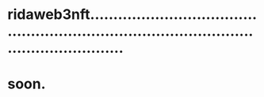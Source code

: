 # ridaweb3nft..................................................................................................................
# soon.
